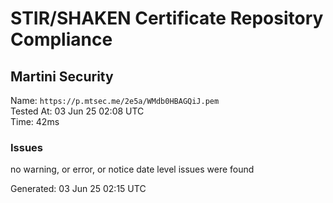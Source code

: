 # STIR/SHAKEN Certificate Repository Compliance

## Martini Security

Name: `https://p.mtsec.me/2e5a/WMdb0HBAGQiJ.pem`\
Tested At: 03 Jun 25 02:08 UTC\
Time: 42ms

### Issues

no warning, or error, or notice date level issues were found

Generated: 03 Jun 25 02:15 UTC